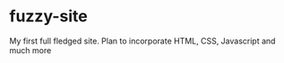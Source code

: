 fuzzy-site
==========

My first full fledged site. Plan to incorporate HTML, CSS, Javascript and much more
